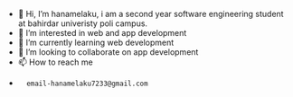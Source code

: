 - 👋 Hi, I’m hanamelaku, i am a second year software engineering student at bahirdar univeristy poli campus.
- 👀 I’m interested in web and app development
- 🌱 I’m currently learning web development
- 💞️ I’m looking to collaborate on app development
- 📫 How to reach me
-       email-hanamelaku7233@gmail.com
